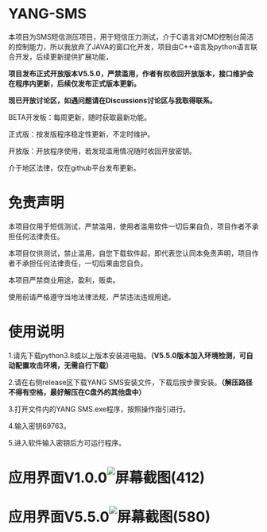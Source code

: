 # YANG-SMS
本项目为SMS短信测压项目，用于短信压力测试，介于C语言对CMD控制台简洁的控制能力，所以我放弃了JAVA的窗口化开发，项目由C++语言及python语言联合开发，后续更新提供扩展功能，

**项目发布正式开放版本V5.5.0，严禁滥用，作者有权收回开放版本，接口维护会在程序内更新，后续仅发布正式版本更新。**

**现已开放讨论区，如遇问题请在Discussions讨论区与我取得联系。**

BETA开发板：每周更新，随时获取最新功能。

正式版：按发版程序稳定性更新，不定时维护。

开放版：开放程序使用，若发现滥用情况随时收回开放密钥。

介于地区法律，仅在github平台发布更新。
# 免责声明
本项目仅用于短信测试，严禁滥用，使用者滥用软件一切后果自负，项目作者不承担任何法律责任。

本项目仅供测试，禁止滥用，自您下载软件起，即代表您认同本免责声明，项目作者不承担任何法律责任，一切后果由您自负。

本项目严禁商业用途，盈利，贩卖。

使用前请严格遵守当地法律法规，严禁违法违规用途。
# 使用说明
1.请先下载python3.8或以上版本安装进电脑。**（V5.5.0版本加入环境检测，可自动配置攻击环境，无需自行下载）**

2.请在右侧release区下载YANG SMS安装文件，下载后按步骤安装。**（解压路径不得有空格，最好解压在C盘外的其他盘中）**

3.打开文件内的YANG SMS.exe程序，按照操作指引进行。

4.输入密钥69763。

5.进入软件输入密钥后方可运行程序。
# 应用界面V1.0.0![屏幕截图(412)](https://user-images.githubusercontent.com/39414350/212810801-55678eba-035a-4860-9582-f44e5af07463.png)
# 应用界面V5.5.0![屏幕截图(580)](https://user-images.githubusercontent.com/39414350/214906769-b7379f89-7fd7-43d6-92fe-54734d929786.png)
